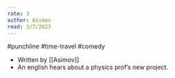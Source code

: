 ```yaml
---
rate: 3
author: Asimov
read: 3/7/2023
---
```


#punchline #time-travel #comedy 

- Written by [[Asimov]]
- An english hears about a physics prof’s new project.